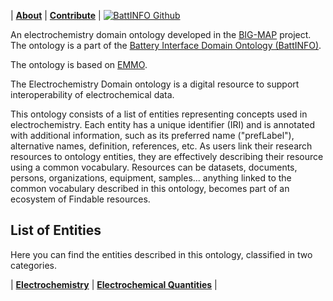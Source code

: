 
| [**About**](./about.html) | [**Contribute**](./contribute.html) | [![BattINFO Github](https://badgen.net/badge/icon/github?icon=github&label)](https://github.com/emmo-repo/domain-electrochemistry)


An electrochemistry domain ontology developed in the [BIG-MAP][2] project.
The ontology is a part of the [Battery Interface Domain Ontology (BattINFO)](https://github.com/BIG-MAP/BattINFO).

The ontology is based on [EMMO][1].

The Electrochemistry Domain ontology is a digital resource to support interoperability of electrochemical data.   

This ontology consists of a list of entities representing concepts used in electrochemistry. Each entity has a unique identifier (IRI) and is annotated with additional information, such as its preferred name ("prefLabel"), alternative names, definition, references, etc. As users link their research resources to ontology entities, they are effectively describing their resource using a common vocabulary. Resources can be datasets, documents, persons, organizations, equipment, samples... anything linked to the common vocabulary described in this ontology, becomes part of an ecosystem of Findable resources.


## List of Entities
Here you can find the entities described in this ontology, classified in two categories.  

| [**Electrochemistry**](./electrochemistry.html)  |  [**Electrochemical Quantities**](./electrochemicalquantities.html) |
   
 
[1]: https://github.com/emmo-repo/EMMO
[2]: https://www.big-map.eu



